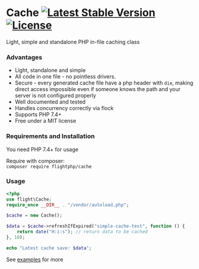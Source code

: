 # Cache [![Latest Stable Version](https://poser.pugx.org/flightphp/cache/version)](https://packagist.org/packages/flightphp/cache) [![License](https://poser.pugx.org/flightphp/cache/license)](https://packagist.org/packages/flightphp/cache)
Light, simple and standalone PHP in-file caching class

### Advantages
- Light, standalone and simple
- All code in one file - no pointless drivers.
- Secure - every generated cache file have a php header with `die`, making direct access impossible even if someone knows the path and your server is not configured properly
- Well documented and tested
- Handles concurrency correctly via flock
- Supports PHP 7.4+
- Free under a MIT license

### Requirements and Installation
You need PHP 7.4+ for usage

Require with composer:<br>
`composer require flightphp/cache`

### Usage
```php
<?php
use flight\Cache;
require_once __DIR__ . "/vendor/autoload.php";

$cache = new Cache();

$data = $cache->refreshIfExpired("simple-cache-test", function () {
    return date("H:i:s"); // return data to be cached
}, 10);

echo "Latest cache save: $data";
```
See [examples](https://github.com/flightphp/cache/tree/master/examples) for more
